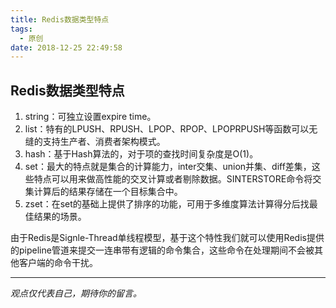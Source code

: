 ```yaml
---
title: Redis数据类型特点
tags:
  - 原创
date: 2018-12-25 22:49:58
---
```


## Redis数据类型特点
1. string：可独立设置expire time。
2. list：特有的LPUSH、RPUSH、LPOP、RPOP、LPOPRPUSH等函数可以无缝的支持生产者、消费者架构模式。
3. hash：基于Hash算法的，对于项的查找时间复杂度是O(1)。
4. set：最大的特点就是集合的计算能力，inter交集、union并集、diff差集，这些特点可以用来做高性能的交叉计算或者剔除数据。SINTERSTORE命令将交集计算后的结果存储在一个目标集合中。
5. zset：在set的基础上提供了排序的功能，可用于多维度算法计算得分后找最佳结果的场景。

由于Redis是Signle-Thread单线程模型，基于这个特性我们就可以使用Redis提供的pipeline管道来提交一连串带有逻辑的命令集合，这些命令在处理期间不会被其他客户端的命令干扰。

-----

*观点仅代表自己，期待你的留言。*

